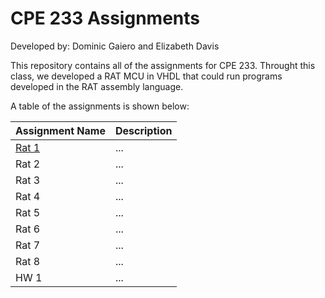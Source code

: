 # CPE 233 Assignments

Developed by: Dominic Gaiero and Elizabeth Davis

This repository contains all of the assignments for CPE 233. Throught this class, we developed a RAT MCU in VHDL that could run programs developed in the RAT assembly language.

A table of the assignments is shown below:

Assignment Name | Description
--- | ---
[Rat 1](RAT_1) | ...
Rat 2 | ...
Rat 3 | ...
Rat 4 | ...
Rat 5 | ...
Rat 6 | ...
Rat 7 | ...
Rat 8 | ...
HW 1 | ...
